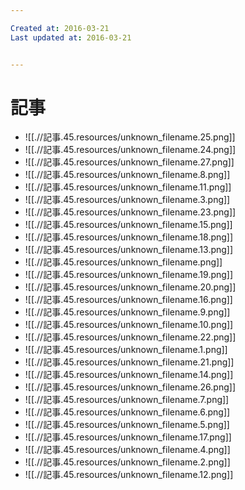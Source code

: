 ```yaml
---

Created at: 2016-03-21
Last updated at: 2016-03-21


---
```


# 記事


* ![[.//記事.45.resources/unknown_filename.25.png]]
* ![[.//記事.45.resources/unknown_filename.24.png]]
* ![[.//記事.45.resources/unknown_filename.27.png]]
* ![[.//記事.45.resources/unknown_filename.8.png]]
* ![[.//記事.45.resources/unknown_filename.11.png]]
* ![[.//記事.45.resources/unknown_filename.3.png]]
* ![[.//記事.45.resources/unknown_filename.23.png]]
* ![[.//記事.45.resources/unknown_filename.15.png]]
* ![[.//記事.45.resources/unknown_filename.18.png]]
* ![[.//記事.45.resources/unknown_filename.13.png]]
* ![[.//記事.45.resources/unknown_filename.png]]
* ![[.//記事.45.resources/unknown_filename.19.png]]
* ![[.//記事.45.resources/unknown_filename.20.png]]
* ![[.//記事.45.resources/unknown_filename.16.png]]
* ![[.//記事.45.resources/unknown_filename.9.png]]
* ![[.//記事.45.resources/unknown_filename.10.png]]
* ![[.//記事.45.resources/unknown_filename.22.png]]
* ![[.//記事.45.resources/unknown_filename.1.png]]
* ![[.//記事.45.resources/unknown_filename.21.png]]
* ![[.//記事.45.resources/unknown_filename.14.png]]
* ![[.//記事.45.resources/unknown_filename.26.png]]
* ![[.//記事.45.resources/unknown_filename.7.png]]
* ![[.//記事.45.resources/unknown_filename.6.png]]
* ![[.//記事.45.resources/unknown_filename.5.png]]
* ![[.//記事.45.resources/unknown_filename.17.png]]
* ![[.//記事.45.resources/unknown_filename.4.png]]
* ![[.//記事.45.resources/unknown_filename.2.png]]
* ![[.//記事.45.resources/unknown_filename.12.png]]

